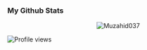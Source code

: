 ### My Github Stats
<p align="center"> <img src="https://github-readme-stats.vercel.app/api?username=Muzahid037&show_icons=true&count_private=true&theme=dark" alt="Muzahid037" />
  
![Profile views](https://gpvc.arturio.dev/ShahjalalShohag)
